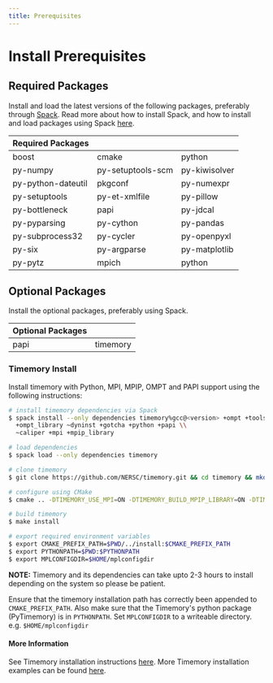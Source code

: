```yaml
---
title: Prerequisites
---
```


# Install Prerequisites

## Required Packages
Install and load the latest versions of the following packages, preferably through [Spack](https://spack.readthedocs.io). Read more about how to install Spack, and how to install and load packages using Spack [here](https://spack.readthedocs.io/en/latest/getting_started.html).

| Required Packages  |                   |               |
|--------------------|-------------------|---------------|
| boost              | cmake             | python        |
| py-numpy           | py-setuptools-scm | py-kiwisolver |
| py-python-dateutil | pkgconf           | py-numexpr    |
| py-setuptools      | py-et-xmlfile     | py-pillow     |
| py-bottleneck      | papi              | py-jdcal      |
| py-pyparsing       | py-cython         | py-pandas     |
| py-subprocess32    | py-cycler         | py-openpyxl   |
| py-six             | py-argparse       | py-matplotlib |
| py-pytz            | mpich             | python        |

## Optional Packages
Install the optional packages, preferably using Spack.

| Optional Packages |          |
|-------------------|----------|
| papi              | timemory |

### Timemory Install
Install timemory with Python, MPI, MPIP, OMPT and PAPI support using the following instructions:

```bash
# install timemory dependencies via Spack
$ spack install --only dependencies timemory%gcc@<version> +ompt +tools \\
  +ompt_library ~dyninst +gotcha +python +papi \\
  ~caliper +mpi +mpip_library

# load dependencies
$ spack load --only dependencies timemory

# clone timemory
$ git clone https://github.com/NERSC/timemory.git && cd timemory && mkdir build && cd build

# configure using CMake
$ cmake .. -DTIMEMORY_USE_MPI=ON -DTIMEMORY_BUILD_MPIP_LIBRARY=ON -DTIMEMORY_USE_OMPT=ON -DTIMEMORY_USE_GOTCHA=ON -DCMAKE_INSTALL_PREFIX=../install -DCMAKE_CXX_STANDARD=14 -DTIMEMORY_USE_PYTHON=ON -DTIMEMORY_BUILD_TOOLS=ON -DUSE_MPI=ON -DUSE_OPENMP=ON -DTIMEMORY_USE_PAPI=ON

# build timemory
$ make install

# export required environment variables
$ export CMAKE_PREFIX_PATH=$PWD/../install:$CMAKE_PREFIX_PATH
$ export PYTHONPATH=$PWD:$PYTHONPATH
$ export MPLCONFIGDIR=$HOME/mplconfigdir
```
**NOTE:** Timemory and its dependencies can take upto 2-3 hours to install depending on the system so please be patient.

Ensure that the timemory installation path has correctly been appended to `CMAKE_PREFIX_PATH`. Also make sure that the Timemory's python package (PyTimemory) is in `PYTHONPATH`. Set `MPLCONFIGDIR` to a writeable directory. e.g. `$HOME/mplconfigdir`

#### More Information
See Timemory installation instructions [here](https://timemory.readthedocs.io/en/develop/installation.html). More Timemory installation examples can be found [here](https://github.com/NERSC/timemory/wiki/Installation-Examples).
